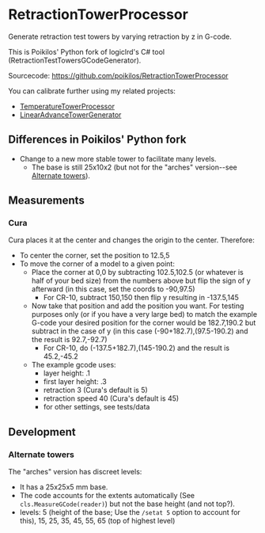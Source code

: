 # RetractionTowerProcessor

Generate retraction test towers by varying retraction by z in G-code.

This is Poikilos' Python fork of logiclrd's C# tool (RetractionTestTowersGCodeGenerator).

Sourcecode: https://github.com/poikilos/RetractionTowerProcessor

You can calibrate further using my related projects:
- [TemperatureTowerProcessor](https://github.com/poikilos/TemperatureTowerProcessor)
- [LinearAdvanceTowerGenerator](https://github.com/poikilos/LinearAdvanceTowerGenerator)


## Differences in Poikilos' Python fork
- Change to a new more stable tower to facilitate many levels.
  - The base is still 25x10x2 (but not for the "arches" version--see [Alternate towers](#alternate-towers)).


## Measurements

### Cura
Cura places it at the center and changes the origin to the center.
Therefore:
- To center the corner, set the position to 12.5,5
- To move the corner of a model to a given point:
  - Place the corner at 0,0 by subtracting 102.5,102.5 (or whatever is half of your bed size) from the numbers above but flip the sign of y afterward (in this case, set the coords to -90,97.5)
    - For CR-10, subtract 150,150 then flip y resulting in -137.5,145
  - Now take that position and add the position you want. For testing purposes only (or if you have a very large bed) to match the example G-code your desired position for the corner would be 182.7,190.2 but subtract in the case of y (in this case (-90+182.7),(97.5-190.2) and the result is 92.7,-92.7)
    - For CR-10, do (-137.5+182.7),(145-190.2) and the result is 45.2,-45.2
  - The example gcode uses:
    - layer height: .1
    - first layer height: .3
    - retraction 3 (Cura's default is 5)
    - retraction speed 40 (Cura's default is 45)
    - for other settings, see tests/data


## Development
### Alternate towers
The "arches" version has discreet levels:
- It has a 25x25x5 mm base.
- The code accounts for the extents automatically (See `cls.MeasureGCode(reader)`) but not the base height (and not top?).
- levels: 5 (height of the base; Use the `/setat 5` option to account for this), 15, 25, 35, 45, 55, 65 (top of highest level)
